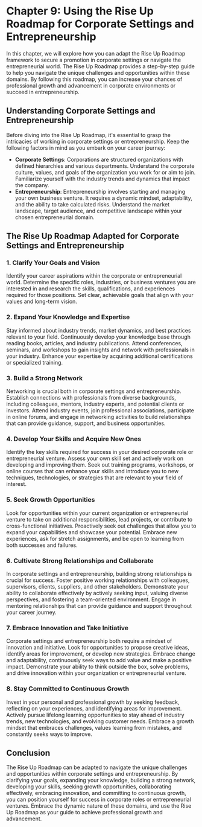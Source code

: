 Chapter 9: Using the Rise Up Roadmap for Corporate Settings and Entrepreneurship
================================================================================

In this chapter, we will explore how you can adapt the Rise Up Roadmap framework to secure a promotion in corporate settings or navigate the entrepreneurial world. The Rise Up Roadmap provides a step-by-step guide to help you navigate the unique challenges and opportunities within these domains. By following this roadmap, you can increase your chances of professional growth and advancement in corporate environments or succeed in entrepreneurship.

Understanding Corporate Settings and Entrepreneurship
-----------------------------------------------------

Before diving into the Rise Up Roadmap, it's essential to grasp the intricacies of working in corporate settings or entrepreneurship. Keep the following factors in mind as you embark on your career journey:

* **Corporate Settings**: Corporations are structured organizations with defined hierarchies and various departments. Understand the corporate culture, values, and goals of the organization you work for or aim to join. Familiarize yourself with the industry trends and dynamics that impact the company.
* **Entrepreneurship**: Entrepreneurship involves starting and managing your own business venture. It requires a dynamic mindset, adaptability, and the ability to take calculated risks. Understand the market landscape, target audience, and competitive landscape within your chosen entrepreneurial domain.

The Rise Up Roadmap Adapted for Corporate Settings and Entrepreneurship
-----------------------------------------------------------------------

### 1. **Clarify Your Goals and Vision**

Identify your career aspirations within the corporate or entrepreneurial world. Determine the specific roles, industries, or business ventures you are interested in and research the skills, qualifications, and experiences required for those positions. Set clear, achievable goals that align with your values and long-term vision.

### 2. **Expand Your Knowledge and Expertise**

Stay informed about industry trends, market dynamics, and best practices relevant to your field. Continuously develop your knowledge base through reading books, articles, and industry publications. Attend conferences, seminars, and workshops to gain insights and network with professionals in your industry. Enhance your expertise by acquiring additional certifications or specialized training.

### 3. **Build a Strong Network**

Networking is crucial both in corporate settings and entrepreneurship. Establish connections with professionals from diverse backgrounds, including colleagues, mentors, industry experts, and potential clients or investors. Attend industry events, join professional associations, participate in online forums, and engage in networking activities to build relationships that can provide guidance, support, and business opportunities.

### 4. **Develop Your Skills and Acquire New Ones**

Identify the key skills required for success in your desired corporate role or entrepreneurial venture. Assess your own skill set and actively work on developing and improving them. Seek out training programs, workshops, or online courses that can enhance your skills and introduce you to new techniques, technologies, or strategies that are relevant to your field of interest.

### 5. **Seek Growth Opportunities**

Look for opportunities within your current organization or entrepreneurial venture to take on additional responsibilities, lead projects, or contribute to cross-functional initiatives. Proactively seek out challenges that allow you to expand your capabilities and showcase your potential. Embrace new experiences, ask for stretch assignments, and be open to learning from both successes and failures.

### 6. **Cultivate Strong Relationships and Collaborate**

In corporate settings and entrepreneurship, building strong relationships is crucial for success. Foster positive working relationships with colleagues, supervisors, clients, suppliers, and other stakeholders. Demonstrate your ability to collaborate effectively by actively seeking input, valuing diverse perspectives, and fostering a team-oriented environment. Engage in mentoring relationships that can provide guidance and support throughout your career journey.

### 7. **Embrace Innovation and Take Initiative**

Corporate settings and entrepreneurship both require a mindset of innovation and initiative. Look for opportunities to propose creative ideas, identify areas for improvement, or develop new strategies. Embrace change and adaptability, continuously seek ways to add value and make a positive impact. Demonstrate your ability to think outside the box, solve problems, and drive innovation within your organization or entrepreneurial venture.

### 8. **Stay Committed to Continuous Growth**

Invest in your personal and professional growth by seeking feedback, reflecting on your experiences, and identifying areas for improvement. Actively pursue lifelong learning opportunities to stay ahead of industry trends, new technologies, and evolving customer needs. Embrace a growth mindset that embraces challenges, values learning from mistakes, and constantly seeks ways to improve.

Conclusion
----------

The Rise Up Roadmap can be adapted to navigate the unique challenges and opportunities within corporate settings and entrepreneurship. By clarifying your goals, expanding your knowledge, building a strong network, developing your skills, seeking growth opportunities, collaborating effectively, embracing innovation, and committing to continuous growth, you can position yourself for success in corporate roles or entrepreneurial ventures. Embrace the dynamic nature of these domains, and use the Rise Up Roadmap as your guide to achieve professional growth and advancement.
